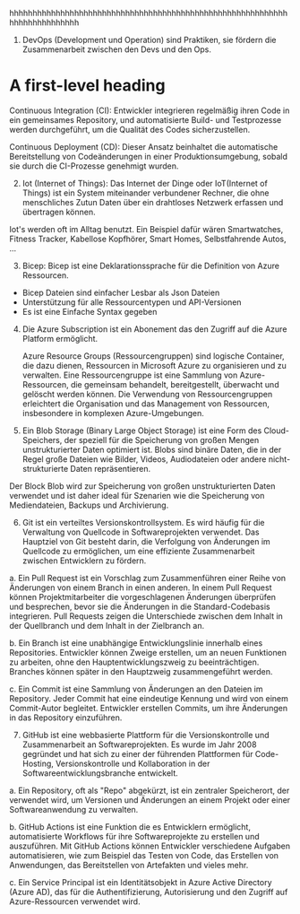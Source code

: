 hhhhhhhhhhhhhhhhhhhhhhhhhhhhhhhhhhhhhhhhhhhhhhhhhhhhhhhhhhhhhhhhhhhhhhhhhhh
1. DevOps (Development und Operation) sind Praktiken, sie fördern die Zusammenarbeit zwischen den Devs und den Ops.
 # A first-level heading

Continuous Integration (CI): Entwickler integrieren regelmäßig ihren Code in ein gemeinsames Repository, und automatisierte Build- und Testprozesse werden durchgeführt, um die Qualität des Codes sicherzustellen.

Continuous Deployment (CD): Dieser Ansatz beinhaltet die automatische Bereitstellung von Codeänderungen in einer Produktionsumgebung, sobald sie durch die CI-Prozesse genehmigt wurden.

2. Iot (Internet of Things): Das Internet der Dinge oder IoT(Internet of Things) ist ein System miteinander verbundener Rechner, die ohne menschliches Zutun Daten über ein drahtloses Netzwerk erfassen und übertragen können.

Iot's werden oft im Alltag benutzt. Ein Beispiel dafür wären Smartwatches, Fitness Tracker, Kabellose Kopfhörer, Smart Homes, Selbstfahrende Autos, ...
 
3. Bicep: Bicep ist eine Deklarationssprache für die Definition von Azure Ressourcen.
 - Bicep Dateien sind einfacher Lesbar als Json Dateien 
 - Unterstützung für alle Ressourcentypen und API-Versionen
 - Es ist eine Einfache Syntax gegeben 
 
4. Die Azure Subscription ist ein Abonement das den Zugriff auf die Azure Platform ermöglicht.

   Azure Resource Groups (Ressourcengruppen) sind logische Container, die dazu dienen, Ressourcen in Microsoft Azure zu organisieren und zu verwalten. Eine Ressourcengruppe ist eine Sammlung von Azure-Ressourcen, die gemeinsam behandelt, bereitgestellt, überwacht und gelöscht werden können. Die Verwendung von Ressourcengruppen erleichtert die Organisation und das Management von Ressourcen, insbesondere in komplexen Azure-Umgebungen.

5. Ein Blob Storage (Binary Large Object Storage) ist eine Form des Cloud-Speichers, der speziell für die Speicherung von großen Mengen unstrukturierter Daten optimiert ist. Blobs sind binäre Daten, die in der Regel große Dateien wie Bilder, Videos, Audiodateien oder andere nicht-strukturierte Daten repräsentieren.

Der Block Blob wird zur Speicherung von großen unstrukturierten Daten verwendet und ist daher ideal für Szenarien wie die Speicherung von Mediendateien, Backups und Archivierung. 

6. Git ist ein verteiltes Versionskontrollsystem. Es wird häufig für die Verwaltung von Quellcode in Softwareprojekten verwendet. Das Hauptziel von Git besteht darin, die Verfolgung von Änderungen im Quellcode zu ermöglichen, um eine effiziente Zusammenarbeit zwischen Entwicklern zu fördern.

a. Ein Pull Request ist ein Vorschlag zum Zusammenführen einer Reihe von Änderungen von einem Branch in einen anderen. In einem Pull Request können Projektmitarbeiter die vorgeschlagenen Änderungen überprüfen und besprechen, bevor sie die Änderungen in die Standard-Codebasis integrieren. Pull Requests zeigen die Unterschiede zwischen dem Inhalt in der Quellbranch und dem Inhalt in der Zielbranch an.

b. Ein Branch ist eine unabhängige Entwicklungslinie innerhalb eines Repositories. Entwickler können Zweige erstellen, um an neuen Funktionen zu arbeiten, ohne den Hauptentwicklungszweig zu beeinträchtigen. Branches können später in den Hauptzweig zusammengeführt werden.

c. Ein Commit ist eine Sammlung von Änderungen an den Dateien im Repository. Jeder Commit hat eine eindeutige Kennung und wird von einem Commit-Autor begleitet. Entwickler erstellen Commits, um ihre Änderungen in das Repository einzuführen.

7. GitHub ist eine webbasierte Plattform für die Versionskontrolle und Zusammenarbeit an Softwareprojekten. Es wurde im Jahr 2008 gegründet und hat sich zu einer der führenden Plattformen für Code-Hosting, Versionskontrolle und Kollaboration in der Softwareentwicklungsbranche entwickelt. 

a. Ein Repository, oft als "Repo" abgekürzt, ist ein zentraler Speicherort, der verwendet wird, um Versionen und Änderungen an einem Projekt oder einer Softwareanwendung zu verwalten.

b. GitHub Actions ist eine Funktion die es Entwicklern ermöglicht, automatisierte Workflows für ihre Softwareprojekte zu erstellen und auszuführen. Mit GitHub Actions können Entwickler verschiedene Aufgaben automatisieren, wie zum Beispiel das Testen von Code, das Erstellen von Anwendungen, das Bereitstellen von Artefakten und vieles mehr.

c. Ein Service Principal ist ein Identitätsobjekt in Azure Active Directory (Azure AD), das für die Authentifizierung, Autorisierung und den Zugriff auf Azure-Ressourcen verwendet wird.

